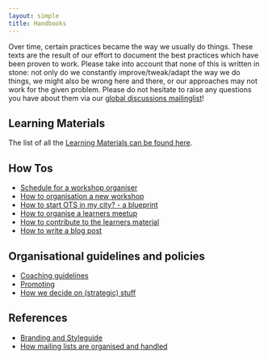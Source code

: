```yaml
---
layout: simple
title: Handbooks
---
```


Over time, certain practices became the way we usually do things. These texts are the result of our effort to document the best practices which have been proven to work. Please take into account that none of this is written in stone: not only do we constantly improve/tweak/adapt the way we do things, we might also be wrong here and there, or our approaches may not work for the given problem. Please do not hesitate to raise any questions you have about them via our [global discussions mailinglist](https://groups.google.com/a/opentechschool.org/forum/?fromgroups#!forum/discuss.global)!

## Learning Materials
 
The list of all the [Learning Materials can be found here](/material.html).

## How Tos
 * [Schedule for a workshop organiser](/handbooks/workshops/organisers-schedule.html)
 * [How to organisation a new workshop](/handbooks/workshops/starting-a-workshop.html)
 * [How to start OTS in my city? - a blueprint](/handbooks/city-blueprint.html)
 * [How to organise a learners meetup](/handbooks/learners-meetups.html)
 * [How to contribute to the learners material](/handbooks/contribute.html)
 * [How to write a blog post](/handbooks/blog-posts.html)


## Organisational guidelines and policies
 * [Coaching guidelines](http://opentechschool.github.com/slides/presentations/coaching/)
 * [Promoting](/handbooks/promotion.html)
 * [How we decide on (strategic) stuff](/handbooks/decision-making.html)
 
## References
 * [Branding and Styleguide](/handbooks/styles.html)
 * [How mailing lists are organised and handled](/handbooks/mailing-lists.html)
